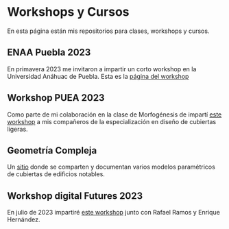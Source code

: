 # Workshops y Cursos 
En esta página están mis repositorios para clases, workshops y cursos.

## ENAA Puebla 2023 
En primavera 2023 me invitaron a impartir un corto workshop en la Universidad Anáhuac de Puebla. Esta es la [página del workshop](../ENAA.html)

## Workshop PUEA 2023 
Como parte de mi colaboración en la clase de Morfogénesis de impartí [este workshop](../PUEA2023.html) a mis compañeros de la especialización en diseño de cubiertas ligeras. 

## Geometría Compleja
Un [sitio](https://rshiordia.github.io/Complex-Geometry) donde se comparten y documentan varios modelos paramétricos de cubiertas de edificios notables. 

## Workshop digital Futures 2023
En julio de 2023 impartiré [este workshop](https://rshiordia.github.io/DF2023/) junto con Rafael Ramos y Enrique Hernández.
